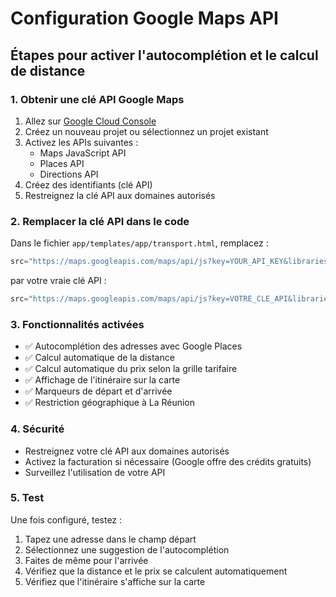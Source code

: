 # Configuration Google Maps API

## Étapes pour activer l'autocomplétion et le calcul de distance

### 1. Obtenir une clé API Google Maps
1. Allez sur [Google Cloud Console](https://console.cloud.google.com/)
2. Créez un nouveau projet ou sélectionnez un projet existant
3. Activez les APIs suivantes :
   - Maps JavaScript API
   - Places API
   - Directions API
4. Créez des identifiants (clé API)
5. Restreignez la clé API aux domaines autorisés

### 2. Remplacer la clé API dans le code
Dans le fichier `app/templates/app/transport.html`, remplacez :
```javascript
src="https://maps.googleapis.com/maps/api/js?key=YOUR_API_KEY&libraries=places&callback=initMap"
```
par votre vraie clé API :
```javascript
src="https://maps.googleapis.com/maps/api/js?key=VOTRE_CLE_API&libraries=places&callback=initMap"
```

### 3. Fonctionnalités activées
- ✅ Autocomplétion des adresses avec Google Places
- ✅ Calcul automatique de la distance
- ✅ Calcul automatique du prix selon la grille tarifaire
- ✅ Affichage de l'itinéraire sur la carte
- ✅ Marqueurs de départ et d'arrivée
- ✅ Restriction géographique à La Réunion

### 4. Sécurité
- Restreignez votre clé API aux domaines autorisés
- Activez la facturation si nécessaire (Google offre des crédits gratuits)
- Surveillez l'utilisation de votre API

### 5. Test
Une fois configuré, testez :
1. Tapez une adresse dans le champ départ
2. Sélectionnez une suggestion de l'autocomplétion
3. Faites de même pour l'arrivée
4. Vérifiez que la distance et le prix se calculent automatiquement
5. Vérifiez que l'itinéraire s'affiche sur la carte 